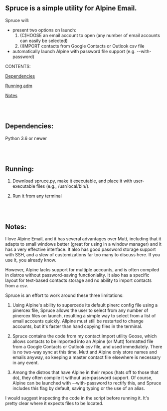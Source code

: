 ## Spruce is a simple utility for Alpine Email.

Spruce will:

* present two options on launch:
  1. (C)HOOSE an email account to open (any number of email accounts can easily be selected)
  2. (I)MPORT contacts from Google Contacts or Outlook csv file
* automatically launch Alpine with password file support (e.g. --with-password)

CONTENTS:

[Dependencies](#dependencies)

[Running adm](#running)

[Notes](#notes)


<br><br>
## Dependencies:

Python 3.6 or newer


<br><br>
## Running:

1. Download spruce.py, make it executable, and place it with user-executable files (e.g., /usr/local/bin/).

2. Run it from any terminal

<br><br>
## Notes:
I love Alpine Email, and it has several advantages over Mutt, including that it adapts to small windows better (great for using in a window manager) and it has a very effective interface.  It also has good password storage support with SSH, and a slew of customizations far too many to discuss here.  If you use it, you already know.

However, Alpine lacks support for multiple accounts, and is often compiled in distros without password-saving functioniality.  It also has a specific layout for text-based contacts storage and no ability to import contacts from a csv.

Spruce is an effort to work around these three limitations:

1. Using Alpine's ability to supercede its default pinerc config file using a pinercex file, Spruce allows the user to select from any number of pinercex files on launch, resulting a simple way to select from a list of email accounts quickly.  Allpine must still be restarted to change accounts, but it's faster than hand copying files in the terminal.

2. Spruce contains the code from my contact import utility Goose, which allows contacts to be imported into an Alpine (or Mutt) formatted file from a Google Contacts or Outlook csv file, and used immediately.  There is no two-way sync at this time.  Mutt and Alpine only store names and emails anyway, so keeping a master contact file elsewhere is necessary in any event.

3.  Among the distros that have Alpine in their repos (hats off to those that do), they often compile it without use-password support.  Of course, Alpine can be launched with --with-password to rectify this, and Spruce includes this flag by default, saving typing or the use of an alias.

I would suggest inspecting the code in the script before running it.  It's pretty clear where it expects files to be located.

